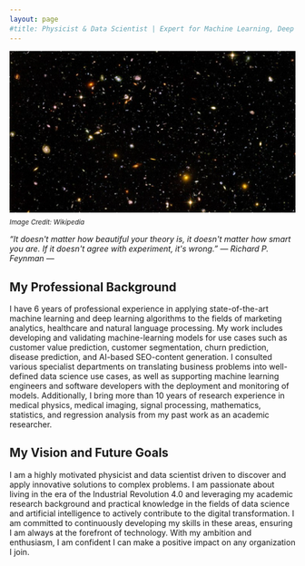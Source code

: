 ```yaml
---
layout: page
#title: Physicist & Data Scientist | Expert for Machine Learning, Deep Learning and Natural Language Processing 
---
```


![universe](images/artificial_intelligence.png)\
<sub>*Image Credit: Wikipedia*

*“It doesn't matter how beautiful your theory is, it doesn't matter how smart you are. If it doesn't agree with experiment, it's wrong.” ― Richard P. Feynman ―*


## My Professional Background
I have 6 years of professional experience in applying state-of-the-art machine learning and deep learning algorithms to the fields of marketing analytics, healthcare and natural language processing. My work includes developing and validating machine-learning models for use cases such as customer value prediction, customer segmentation, churn prediction, disease prediction, and AI-based SEO-content generation. I consulted various specialist departments on translating business problems into well-defined data science use cases, as well as supporting machine learning engineers and software developers with the deployment and monitoring of models. Additionally, I bring more than 10 years of research experience in medical physics, medical imaging, signal processing, mathematics, statistics, and regression analysis from my past work as an academic researcher.

## My Vision and Future Goals
I am a highly motivated physicist and data scientist driven to discover and apply innovative solutions to complex problems. I am passionate about living in the era of the Industrial Revolution 4.0 and leveraging my academic research background and practical knowledge in the fields of data science and artificial intelligence to actively contribute to the digital transformation. I am committed to continuously developing my skills in these areas, ensuring I am always at the forefront of technology. With my ambition and enthusiasm, I am confident I can make a positive impact on any organization I join.

